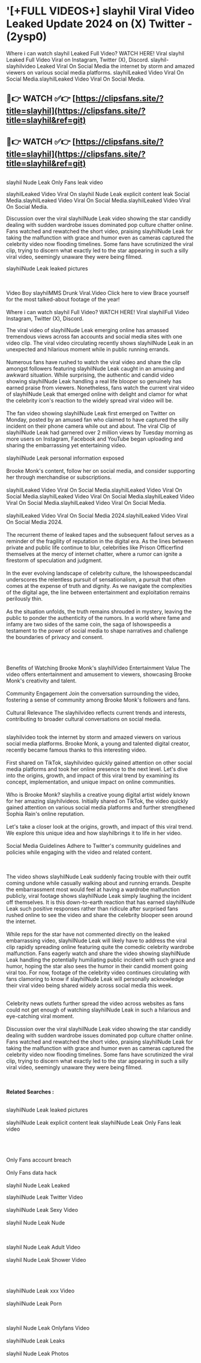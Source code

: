 #  '[+FULL VIDEOS+] slayhil Viral Video Leaked Update 2024 on (X) Twitter - (2ysp0)

Where i can watch slayhil Leaked Full Video? WATCH HERE! Viral slayhil Leaked Full Video Viral on Instagram, Twitter (X), Discord.
slayhil- slayhilvideo Leaked Viral On Social Media the internet by storm and amazed viewers on various social media platforms.
slayhilLeaked Video Viral On Social Media.slayhilLeaked Video Viral On Social Media.




## 🔴👉 WATCH ✅👉 [https://clipsfans.site/?title=slayhil](https://clipsfans.site/?title=slayhil&ref=git)


## 🔴👉 WATCH ✅👉 [https://clipsfans.site/?title=slayhil](https://clipsfans.site/?title=slayhil&ref=git)
##


slayhil Nude Leak Only Fans leak video 


slayhilLeaked Video Viral On  slayhil Nude Leak explicit content leak Social Media.slayhilLeaked Video Viral On Social Media.slayhilLeaked Video Viral On Social Media.



Discussion over the viral slayhilNude Leak video showing the star candidly dealing with sudden wardrobe issues dominated pop culture chatter online. Fans watched and rewatched the short video, praising slayhilNude Leak for taking the malfunction with grace and humor even as cameras captured the celebrity video now flooding timelines. Some fans have scrutinized the viral clip, trying to discern what exactly led to the star appearing in such a silly viral video, seemingly unaware they were being filmed.


slayhilNude Leak leaked pictures


  <br>

  <br>
Video Boy slayhilMMS Drunk Viral.Video Click here to view Brace yourself for the most talked-about footage of the year!
<br><br>
Where i can watch slayhil Full Video? WATCH HERE! Viral slayhilFull Video Instagram, Twitter (X), Discord.

The viral video of slayhilNude Leak emerging online has amassed tremendous views across fan accounts and social media sites with one video clip. The viral video circulating recently shows slayhilNude Leak in an unexpected and hilarious moment while in public running errands.
<br><br>
Numerous fans have rushed to watch the viral video and share the clip amongst followers featuring slayhilNude Leak caught in an amusing and awkward situation. While surprising, the authentic and candid video showing slayhilNude Leak handling a real life blooper so genuinely has earned praise from viewers. Nonetheless, fans watch the current viral video of slayhilNude Leak that emerged online with delight and clamor for what the celebrity icon's reaction to the widely spread viral video will be.
<br><br>
The fan video showing slayhilNude Leak first emerged on Twitter on Monday, posted by an amused fan who claimed to have captured the silly incident on their phone camera while out and about. The viral Clip of slayhilNude Leak had garnered over 2 million views by Tuesday morning as more users on Instagram, Facebook and YouTube began uploading and sharing the embarrassing yet entertaining video.
<br><br>
slayhilNude Leak personal information exposed
<br><br>
Brooke Monk's content, follow her on social media, and consider supporting her through merchandise or subscriptions.
<br><br>
slayhilLeaked Video Viral On Social Media.slayhilLeaked Video Viral On Social Media.slayhilLeaked Video Viral On Social Media.slayhilLeaked Video Viral On Social Media.slayhilLeaked Video Viral On Social Media.
<br><br>
slayhilLeaked Video Viral On Social Media 2024.slayhilLeaked Video Viral On Social Media 2024.
<br><br>
The recurrent theme of leaked tapes and the subsequent fallout serves as a reminder of the fragility of reputation in the digital era. As the lines between private and public life continue to blur, celebrities like Prison Officerfind themselves at the mercy of internet chatter, where a rumor can ignite a firestorm of speculation and judgment.
<br><br>
In the ever evolving landscape of celebrity culture, the Ishowspeedscandal underscores the relentless pursuit of sensationalism, a pursuit that often comes at the expense of truth and dignity. As we navigate the complexities of the digital age, the line between entertainment and exploitation remains perilously thin.
<br><br>
As the situation unfolds, the truth remains shrouded in mystery, leaving the public to ponder the authenticity of the rumors. In a world where fame and infamy are two sides of the same coin, the saga of Ishowspeedis a testament to the power of social media to shape narratives and challenge the boundaries of privacy and consent.
<br><br>

<br><br>
Benefits of Watching Brooke Monk's slayhilVideo Entertainment Value The video offers entertainment and amusement to viewers, showcasing Brooke Monk's creativity and talent.
<br><br>
Community Engagement Join the conversation surrounding the video, fostering a sense of community among Brooke Monk's followers and fans.
<br><br>
Cultural Relevance The slayhilvideo reflects current trends and interests, contributing to broader cultural conversations on social media.
<br><br>


slayhilvideo took the internet by storm and amazed viewers on various social media platforms. Brooke Monk, a young and talented digital creator, recently became famous thanks to this interesting video.
<br><br>
First shared on TikTok, slayhilvideo quickly gained attention on other social media platforms and took her online presence to the next level. Let's dive into the origins, growth, and impact of this viral trend by examining its concept, implementation, and unique impact on online communities.
<br><br>
Who is Brooke Monk? slayhilis a creative young digital artist widely known for her amazing slayhilvideos. Initially shared on TikTok, the video quickly gained attention on various social media platforms and further strengthened Sophia Rain's online reputation.
<br><br>
Let's take a closer look at the origins, growth, and impact of this viral trend. We explore this unique idea and how slayhilbrings it to life in her video.
<br><br>
Social Media Guidelines Adhere to Twitter's community guidelines and policies while engaging with the video and related content.


<br><br>
The video shows slayhilNude Leak suddenly facing trouble with their outfit coming undone while casually walking about and running errands. Despite the embarrassment most would feel at having a wardrobe malfunction publicly, viral footage shows slayhilNude Leak simply laughing the incident off themselves. It is this down-to-earth reaction that has earned slayhilNude Leak such positive responses rather than ridicule after surprised fans rushed online to see the video and share the celebrity blooper seen around the internet.
<br><br>
While reps for the star have not commented directly on the leaked embarrassing video, slayhilNude Leak will likely have to address the viral clip rapidly spreading online featuring quite the comedic celebrity wardrobe malfunction. Fans eagerly watch and share the video showing slayhilNude Leak handling the potentially humiliating public incident with such grace and humor, hoping the star also sees the humor in their candid moment going viral too. For now, footage of the celebrity video continues circulating with fans clamoring to know if slayhilNude Leak will personally acknowledge their viral video being shared widely across social media this week.
<br><br>

Celebrity news outlets further spread the video across websites as fans could not get enough of watching slayhilNude Leak in such a hilarious and eye-catching viral moment.
<br><br>
Discussion over the viral slayhilNude Leak video showing the star candidly dealing with sudden wardrobe issues dominated pop culture chatter online. Fans watched and rewatched the short video, praising slayhilNude Leak for taking the malfunction with grace and humor even as cameras captured the celebrity video now flooding timelines. Some fans have scrutinized the viral clip, trying to discern what exactly led to the star appearing in such a silly viral video, seemingly unaware they were being filmed.


<br><br>
<strong>Related Searches :</strong>
<br><br>

slayhilNude Leak leaked pictures
<br><br>
slayhilNude Leak explicit content leak
slayhilNude Leak Only Fans leak video
<br><br>

<br><br>
Only Fans account breach
<br><br>
Only Fans data hack
<br><br>
slayhil Nude Leak Leaked

slayhilNude Leak Twitter Video
<br><br>
slayhilNude Leak Sexy Video
<br><br>
slayhil Nude Leak Nude

<br><br>
slayhil Nude Leak Adult Video
<br><br>
slayhil Nude Leak Shower Video
<br><br>

<br><br>
slayhilNude Leak xxx Video
<br><br>
slayhilNude Leak Porn

<br><br>
slayhil Nude Leak Onlyfans Video
<br><br>
slayhilNude Leak Leaks
<br><br>
slayhil Nude Leak Photos